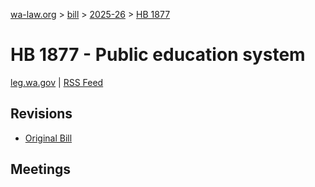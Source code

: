[wa-law.org](/) > [bill](/bill/) > [2025-26](/bill/2025-26/) > [HB 1877](/bill/2025-26/hb/1877/)

# HB 1877 - Public education system
[leg.wa.gov](https://app.leg.wa.gov/billsummary?BillNumber=1877&Year=2025&Initiative=false) | [RSS Feed](./rss.xml)

## Revisions
* [Original Bill](1/)

## Meetings